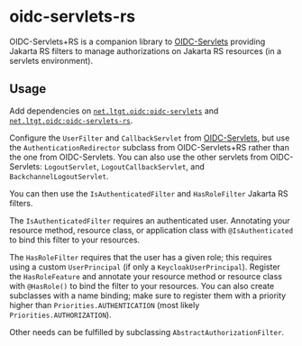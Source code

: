 # oidc-servlets-rs

OIDC-Servlets+RS is a companion library to [OIDC-Servlets](../README.md) providing Jakarta RS filters to manage authorizations on Jakarta RS resources (in a servlets environment).

## Usage

Add dependencies on [`net.ltgt.oidc:oidc-servlets`](https://central.sonatype.com/artifact/net.ltgt.oidc/oidc-servlets) and [`net.ltgt.oidc:oidc-servlets-rs`](https://central.sonatype.com/artifact/net.ltgt.oidc/oidc-servlets-rs).

Configure the `UserFilter` and `CallbackServlet` from [OIDC-Servlets](../README.md#usage), but use the `AuthenticationRedirector` subclass from OIDC-Servlets+RS rather than the one from OIDC-Servlets. You can also use the other servlets from OIDC-Servlets: `LogoutServlet`, `LogoutCallbackServlet`, and `BackchannelLogoutServlet`.

You can then use the `IsAuthenticatedFilter` and `HasRoleFilter` Jakarta RS filters.

The `IsAuthenticatedFilter` requires an authenticated user. Annotating your resource method, resource class, or application class with `@IsAuthenticated` to bind this filter to your resources.

The `HasRoleFilter` requires that the user has a given role; this requires using a custom `UserPrincipal` (if only a `KeycloakUserPrincipal`). Register the `HasRoleFeature` and annotate your resource method or resource class with `@HasRole()` to bind the filter to your resources. You can also create subclasses with a name binding; make sure to register them with a priority higher than `Priorities.AUTHENTICATION` (most likely `Priorities.AUTHORIZATION`).

Other needs can be fulfilled by subclassing `AbstractAuthorizationFilter`.
